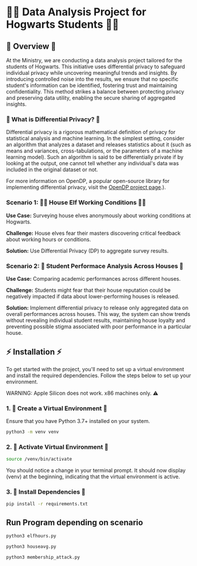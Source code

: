# 🧙‍♀️ Data Analysis Project for Hogwarts Students 🧙‍♂️ 

## 🦉 Overview 🦉
At the Ministry, we are conducting a data analysis project tailored for the students of Hogwarts. This initiative uses differential privacy to safeguard individual privacy while uncovering meaningful trends and insights. By introducing controlled noise into the results, we ensure that no specific student's information can be identified, fostering trust and maintaining confidentiality. This method strikes a balance between protecting privacy and preserving data utility, enabling the secure sharing of aggregated insights.

### 🤔 What is Differential Privacy? 🤔

Differential privacy is a rigorous mathematical definition of privacy for statistical analysis and machine learning. In the simplest setting, consider an algorithm that analyzes a dataset and releases statistics about it (such as means and variances, cross-tabulations, or the parameters of a machine learning model). Such an algorithm is said to be differentially private if by looking at the output, one cannot tell whether any individual's data was included in the original dataset or not.

For more information on OpenDP, a popular open-source library for implementing differential privacy, visit the [OpenDP project page](https://opendp.org/about#:~:text=Differential%20privacy%20is%20a%20rigorous,of%20a%20machine%20learning%20model).).

### Scenario 1: 🧝‍♂️ House Elf Working Conditions 🧝‍♀️

**Use Case:** Surveying house elves anonymously about working conditions at Hogwarts.  

**Challenge:** House elves fear their masters discovering critical feedback about working hours or conditions.  

**Solution:** Use Differential Privacy (DP) to aggregate survey results.  

### Scenario 2: 🦁 Student Performace Analysis Across Houses 🐍

**Use Case:** Comparing academic performances across different houses.  

**Challenge:** Students might fear that their house reputation could be negatively impacted if data about lower-performing houses is released.  

**Solution:** Implement differential privacy to release only aggregated data on overall performances across houses. This way, the system can show trends without revealing individual student results, maintaining house loyalty and preventing possible stigma associated with poor performance in a particular house.  


## ⚡️ Installation ⚡️

To get started with the project, you'll need to set up a virtual environment and install the
required dependencies. Follow the steps below to set up your environment.

WARNING: Apple Silicon does not work. x86 machines only. ⚠️

### 1. 🧪 Create a Virtual Environment 🧪

Ensure that you have Python 3.7+ installed on your system.
```bash
python3 -m venv venv
```

### 2. 🔮 Activate Virtual Environment 🔮

```bash
source /venv/bin/activate
```
You should notice a change in your terminal prompt. It should now display (venv) at the beginning, indicating that the virtual environment is active.

### 3. 📜 Install Dependencies 📜
```bash
pip install -r requirements.txt
```

## Run Program depending on scenario
```bash
python3 elfhours.py
```
```bash
python3 houseavg.py
```
```bash
python3 membership_attack.py
```
